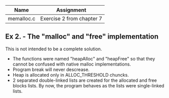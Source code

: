 | Name | Assignment |
| ---- | ---------- |
| memalloc.c | Exercise 2 from chapter 7 |

## Ex 2. - The "malloc" and "free" implementation

This is not intended to be a complete solution.

- The functions were named "heapAlloc" and "heapFree" so that they cannot be confused with native malloc implementations.
- Program break will never descrease.
- Heap is allocated only in ALLOC_THRESHOLD chuncks.
- 2 separated double-linked lists are created for the allocated and free blocks lists. By now, the program behaves as the lists were single-linked lists.
